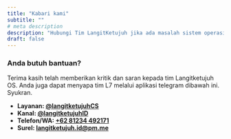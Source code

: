 ```yaml
---
title: "Kabari kami"
subtitle: ""
# meta description
description: "Hubungi Tim LangitKetujuh jika ada masalah sistem operasi."
draft: false
---
```


### Anda butuh bantuan?
Terima kasih telah memberikan kritik dan saran kepada tim Langitketujuh OS. Anda juga dapat menyapa tim L7 melalui aplikasi telegram dibawah ini. Syukran.

* **Layanan: [@langitketujuhCS](tg:langitketujuhCS)**
* **Kanal: [@langitketujuhID](tg:langitketujuhID)**
* **Telefon/WA: [+62 81234 492171](whatsapp:+6281234492171)**
* **Surel: [langitketujuh.id@pm.me](mailto:langitketujuh.id@pm.me)**
